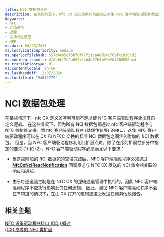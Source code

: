 ```yaml
---
title: NCI 数据包处理
description: 在某些情况下，nfc CX 定义的序列可能不足以使 NFC 客户端驱动程序添加其自定义逻辑。
keywords:
- NFC
- 近场通信
- 近程
- 近场邻近感应
- NFP
ms.date: 04/20/2017
ms.localizationpriority: medium
ms.openlocfilehash: 557d46b5cf6bfdf77f21ca466b4c769fcc830cd2
ms.sourcegitcommit: 418e6617e2a695c9cb4b37b5b60e264760858acd
ms.translationtype: MT
ms.contentlocale: zh-CN
ms.lasthandoff: 12/07/2020
ms.locfileid: "96812779"
---
```

# <a name="nci-packet-handling"></a>NCI 数据包处理


在某些情况下，nfc CX 定义的序列可能不足以使 NFC 客户端驱动程序添加其自定义逻辑。 在这些情况下，因为所有 NCI 数据包都通过 nfc 客户端驱动程序与 NFC 控制器交换，而 nfc 客户端驱动程序 (处理传输层) 的接口，这使 NFC 客户端驱动程序可以在 CX 和 NFCC 交换的标准 NCI 数据包之间注入附加的 NCI 数据包。 但是，当 NFC 客户端驱动程序利用此扩展点时，除了在序列扩展性部分中指定的要求 (1) 和 (2) ，NFC 客户端驱动程序必须满足以下要求：

-   当这些附加的 NCI 数据包的交换完成后，NFC 客户端驱动程序必须通过 [**NfcCxNciReadNotification**](/windows-hardware/drivers/ddi/nfccx/nf-nfccx-nfccxncireadnotification) 回调发送与 NFC CX 发送的 NCI 命令相关联的响应和通知。

-   由于每通道流控制是在 NFC CX 的逻辑通道管理中执行的，因此 NFC 客户端驱动程序不应执行影响此的任何逻辑。 因此，建议 NFC 客户端驱动程序不会在不知道的情况下，在由 CX 打开的逻辑通道上发送任何其他数据包。

 

 
## <a name="related-topics"></a>相关主题
[NFC 设备驱动程序接口 (DDI) 概述](/windows-hardware/drivers/ddi/index)  
[ (CX) 参考的 NFC 类扩展](/windows-hardware/drivers/ddi/index)
